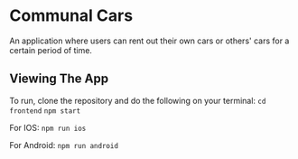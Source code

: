 # Communal Cars

An application where users can rent out their own cars or others' cars for a certain period of time.

## Viewing The App
To run, clone the repository and do the following on your terminal:
`cd frontend`
`npm start`

For IOS:
`npm run ios`

For Android: 
`npm run android`